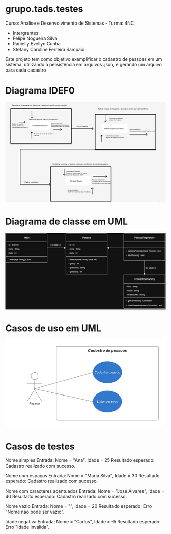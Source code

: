 # grupo.tads.testes
Curso: Analise e Desenvolvimento de Sistemas - Turma: 4NC
* Intergrantes:
* Felipe Nogueira Silva
* Ranielly Evellyn Cunha
* Stefany Caroline Ferreira Sampaio
  
Este projeto tem como objetivo exemplificar o cadastro de pessoas em um sistema, utilizando a persistência em arquivos .json, e gerando um arquivo para cada cadastro

# Diagrama IDEF0
![Diagrama de IDEF0](img/Diagrama_IDEF0.png)

# Diagrama de classe em UML
![Diagrama de Classes](img/Diagrama_de_classes.png)

# Casos de uso em UML 
![Diagrama de Casos de Uso](img/Diagrama_de_casos.png)

# Casos de testes 

Nome simples
Entrada: Nome = "Ana", Idade = 25
Resultado esperado: Cadastro realizado com sucesso.

Nome com espaços
Entrada: Nome = "Maria Silva", Idade = 30
Resultado esperado: Cadastro realizado com sucesso.

Nome com caracteres acentuados
Entrada: Nome = "José Álvares", Idade = 40
Resultado esperado: Cadastro realizado com sucesso.

Nome vazio
Entrada: Nome = "", Idade = 20
Resultado esperado: Erro "Nome não pode ser vazio".

Idade negativa
Entrada: Nome = "Carlos", Idade = -5
Resultado esperado: Erro "Idade inválida".
